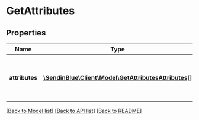 # GetAttributes

## Properties
Name | Type | Description | Notes
------------ | ------------- | ------------- | -------------
**attributes** | [**\SendinBlue\Client\Model\GetAttributesAttributes[]**](GetAttributesAttributes.md) | Listing of available contact attributes in your account | 

[[Back to Model list]](../../README.md#documentation-for-models) [[Back to API list]](../../README.md#documentation-for-api-endpoints) [[Back to README]](../../README.md)


